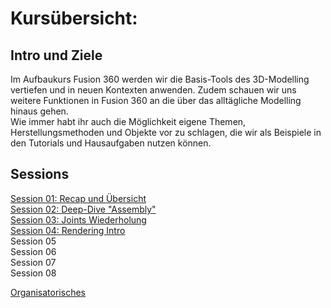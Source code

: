# Kursübersicht:


## Intro und Ziele

Im Aufbaukurs Fusion 360 werden wir die Basis-Tools des 3D-Modelling vertiefen und in neuen Kontexten anwenden. Zudem schauen wir uns weitere Funktionen in Fusion 360 an die über das alltägliche Modelling hinaus gehen.  
Wie immer habt ihr auch die Möglichkeit eigene Themen, Herstellungsmethoden und Objekte vor zu schlagen, die wir als Beispiele in den Tutorials und Hausaufgaben nutzen können. 

## Sessions

[ Session 01: Recap und Übersicht](CAD2/CAD2_Session01.md)  
[ Session 02: Deep-Dive "Assembly"](CAD2/CAD2_Session02.md)  
[ Session 03: Joints Wiederholung](CAD2/CAD2_Session03.md)  
[ Session 04: Rendering Intro](CAD2/CAD2_Session04.md)  
Session 05  
Session 06  
Session 07  
Session 08  


[Organisatorisches](../Orga/Organisatorisches.md ':include')
